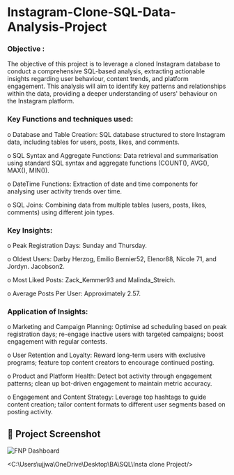 # Instagram-Clone-SQL-Data-Analysis-Project

### Objective : 

The objective of this project is to leverage a cloned Instagram database to conduct a comprehensive SQL-based analysis, extracting actionable insights regarding user behaviour, content trends, and platform engagement. This analysis will aim to identify key patterns and relationships within the data, providing a deeper understanding of users' behaviour on the Instagram platform.

### Key Functions and techniques used:

o	Database and Table Creation: SQL database structured to store Instagram data, including tables for users, posts, likes, and comments.

o	SQL Syntax and Aggregate Functions: Data retrieval and summarisation using standard SQL syntax and aggregate functions (COUNT(), AVG(), MAX(), MIN()).

o	DateTime Functions: Extraction of date and time components for analysing user activity trends over time.

o	SQL Joins: Combining data from multiple tables (users, posts, likes, comments) using different join types.

### Key Insights:

o	Peak Registration Days: Sunday and Thursday.

o	Oldest Users: Darby Herzog, Emilio Bernier52, Elenor88, Nicole 71, and Jordyn. Jacobson2.

o	Most Liked Posts: Zack_Kemmer93 and Malinda_Streich.

o	Average Posts Per User: Approximately 2.57.

### Application of Insights:

o	Marketing and Campaign Planning: Optimise ad scheduling based on peak registration days; re-engage inactive users with targeted campaigns; boost engagement with regular contests.

o	User Retention and Loyalty: Reward long-term users with exclusive programs; feature top content creators to encourage continued posting.

o	Product and Platform Health: Detect bot activity through engagement patterns; clean up bot-driven engagement to maintain metric accuracy.

o	Engagement and Content Strategy: Leverage top hashtags to guide content creation; tailor content formats to different user segments based on posting activity.


## 📸 Project Screenshot
![FNP Dashboard](https://github.com/user-attachments/assets/e0196e5f-6f58-40a8-8ec5-ceba11dbcb5b)


<C:\Users\ujjwa\OneDrive\Desktop\BA\SQL\Insta clone Project/>
